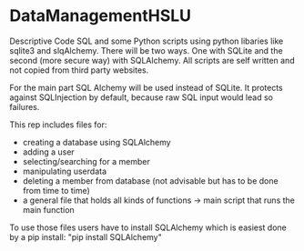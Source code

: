 # DataManagementHSLU
Descriptive Code SQL and some Python scripts using python libaries like sqlite3 and slqAlchemy.
There will be two ways. One with SQLite and the second (more secure way) with SQLAlchemy.
All scripts are self written and not copied from third party websites.

For the main part SQL Alchemy will be used instead of SQLite. It protects against SQLInjection by default, because raw SQL input would lead so failures.

This rep includes files for:

- creating a database using SQLAlchemy
- adding a user
- selecting/searching for a member
- manipulating userdata
- deleting a member from database (not advisable but has to be done from time to time)
- a general file that holds all kinds of functions
-> main script that runs the main function

To use those files users have to install SQLAlchemy which is easiest done by a pip install: "pip install SQLAlchemy"
